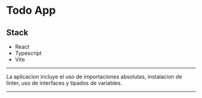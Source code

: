 # Todo App

## Stack

- React
- Typescript
- Vite

---

La aplicacion incluye el uso de importaciones absolutas, instalacion de linter, uso de interfaces y tipados de variables.

---
